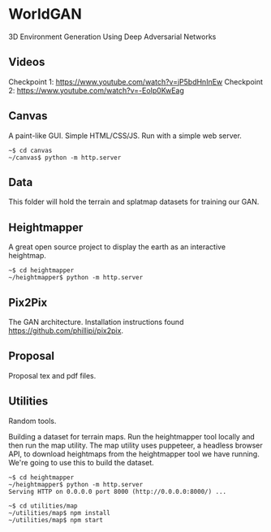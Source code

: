 # WorldGAN

3D Environment Generation Using Deep Adversarial Networks

## Videos

Checkpoint 1: https://www.youtube.com/watch?v=jP5bdHnInEw
Checkpoint 2: https://www.youtube.com/watch?v=-EoIp0KwEag

## Canvas

A paint-like GUI. Simple HTML/CSS/JS. Run with a simple web server.

```
~$ cd canvas
~/canvas$ python -m http.server
```

## Data

This folder will hold the terrain and splatmap datasets for training our GAN.

## Heightmapper

A great open source project to display the earth as an interactive heightmap.

```
~$ cd heightmapper
~/heightmapper$ python -m http.server
```

## Pix2Pix

The GAN architecture. Installation instructions found https://github.com/phillipi/pix2pix.

## Proposal

Proposal tex and pdf files.

## Utilities

Random tools.

Building a dataset for terrain maps. Run the heightmapper tool locally and then run the map utility. The map utility uses puppeteer, a headless browser API, to download heightmaps from the heightmapper tool we have running. We're going to use this to build the dataset.

```
~$ cd heightmapper
~/heightmapper$ python -m http.server
Serving HTTP on 0.0.0.0 port 8000 (http://0.0.0.0:8000/) ...
```

```
~$ cd utilities/map
~/utilities/map$ npm install
~/utilities/map$ npm start
```